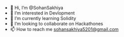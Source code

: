 - 👋 Hi, I’m @SohanSakhiya
- 👀 I’m interested in Devlopment
- 🌱 I’m currently learning Solidity
- 💞️ I’m looking to collaborate on Hackathones
- 📫 How to reach me sohansakhiya5201@gmail.com

<!---
SohanSakhiya/SohanSakhiya is a ✨ special ✨ repository because its `README.md` (this file) appears on your GitHub profile.
You can click the Preview link to take a look at your changes.
--->
